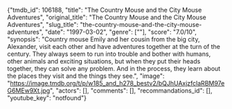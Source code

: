 {"tmdb_id": 106188, "title": "The Country Mouse and the City Mouse Adventures", "original_title": "The Country Mouse and the City Mouse Adventures", "slug_title": "the-country-mouse-and-the-city-mouse-adventures", "date": "1997-03-02", "genre": [""], "score": "7.0/10", "synopsis": "Country mouse Emily and her cousin from the big city, Alexander, visit each other and have adventures together at the turn of the century. They always seem to run into trouble and bother with humans, other animals and exciting situations, but when they put their heads together, they can solve any problem. And in the process, they learn about the places they visit and the things they see.", "image": "https://image.tmdb.org/t/p/w185_and_h278_bestv2/bQJhUAxjzfclaRBM97eG6MEw9Xt.jpg", "actors": [], "comments": [], "recommandations_id": [], "youtube_key": "notfound"}